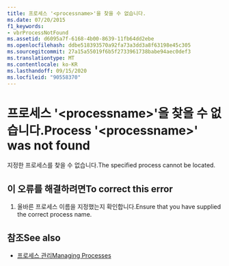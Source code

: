 ```yaml
---
title: 프로세스 '<processname>'을 찾을 수 없습니다.
ms.date: 07/20/2015
f1_keywords:
- vbrProcessNotFound
ms.assetid: d6095a7f-6168-4b00-8639-11fb64dd2ebe
ms.openlocfilehash: ddbe518393570a92fa73a3dd3a8f63198e45c305
ms.sourcegitcommit: 27a15a55019f6b5f2733961738babe94aec0def3
ms.translationtype: MT
ms.contentlocale: ko-KR
ms.lasthandoff: 09/15/2020
ms.locfileid: "90558370"
---
```

# <a name="process-processname-was-not-found"></a><span data-ttu-id="7e636-102">프로세스 '\<processname>'을 찾을 수 없습니다.</span><span class="sxs-lookup"><span data-stu-id="7e636-102">Process '\<processname>' was not found</span></span>
<span data-ttu-id="7e636-103">지정한 프로세스를 찾을 수 없습니다.</span><span class="sxs-lookup"><span data-stu-id="7e636-103">The specified process cannot be located.</span></span>  
  
## <a name="to-correct-this-error"></a><span data-ttu-id="7e636-104">이 오류를 해결하려면</span><span class="sxs-lookup"><span data-stu-id="7e636-104">To correct this error</span></span>  
  
1. <span data-ttu-id="7e636-105">올바른 프로세스 이름을 지정했는지 확인합니다.</span><span class="sxs-lookup"><span data-stu-id="7e636-105">Ensure that you have supplied the correct process name.</span></span>  
  
## <a name="see-also"></a><span data-ttu-id="7e636-106">참조</span><span class="sxs-lookup"><span data-stu-id="7e636-106">See also</span></span>

- <span data-ttu-id="7e636-107">[프로세스 관리](/previous-versions/visualstudio/visual-studio-2008/z63bbakd(v=vs.90))</span><span class="sxs-lookup"><span data-stu-id="7e636-107">[Managing Processes](/previous-versions/visualstudio/visual-studio-2008/z63bbakd(v=vs.90))</span></span>
